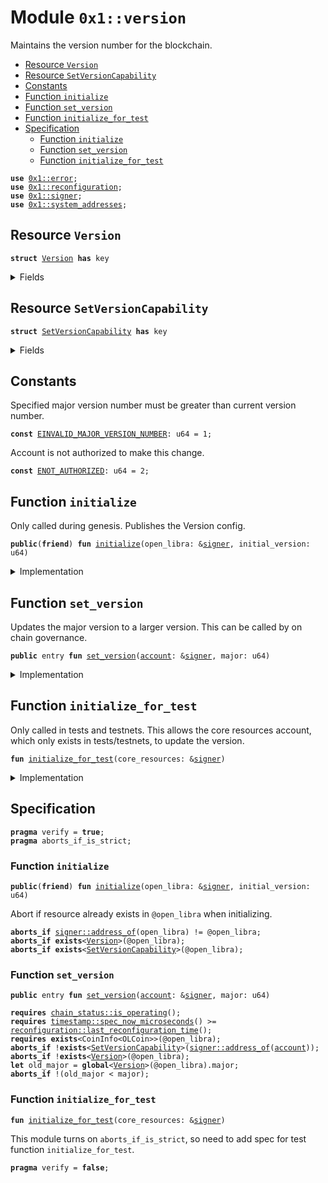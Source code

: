 
<a name="0x1_version"></a>

# Module `0x1::version`

Maintains the version number for the blockchain.


-  [Resource `Version`](#0x1_version_Version)
-  [Resource `SetVersionCapability`](#0x1_version_SetVersionCapability)
-  [Constants](#@Constants_0)
-  [Function `initialize`](#0x1_version_initialize)
-  [Function `set_version`](#0x1_version_set_version)
-  [Function `initialize_for_test`](#0x1_version_initialize_for_test)
-  [Specification](#@Specification_1)
    -  [Function `initialize`](#@Specification_1_initialize)
    -  [Function `set_version`](#@Specification_1_set_version)
    -  [Function `initialize_for_test`](#@Specification_1_initialize_for_test)


<pre><code><b>use</b> <a href="../../std/doc/error.md#0x1_error">0x1::error</a>;
<b>use</b> <a href="reconfiguration.md#0x1_reconfiguration">0x1::reconfiguration</a>;
<b>use</b> <a href="../../std/doc/signer.md#0x1_signer">0x1::signer</a>;
<b>use</b> <a href="system_addresses.md#0x1_system_addresses">0x1::system_addresses</a>;
</code></pre>



<a name="0x1_version_Version"></a>

## Resource `Version`



<pre><code><b>struct</b> <a href="version.md#0x1_version_Version">Version</a> <b>has</b> key
</code></pre>



<details>
<summary>Fields</summary>


<dl>
<dt>
<code>major: u64</code>
</dt>
<dd>

</dd>
</dl>


</details>

<a name="0x1_version_SetVersionCapability"></a>

## Resource `SetVersionCapability`



<pre><code><b>struct</b> <a href="version.md#0x1_version_SetVersionCapability">SetVersionCapability</a> <b>has</b> key
</code></pre>



<details>
<summary>Fields</summary>


<dl>
<dt>
<code>dummy_field: bool</code>
</dt>
<dd>

</dd>
</dl>


</details>

<a name="@Constants_0"></a>

## Constants


<a name="0x1_version_EINVALID_MAJOR_VERSION_NUMBER"></a>

Specified major version number must be greater than current version number.


<pre><code><b>const</b> <a href="version.md#0x1_version_EINVALID_MAJOR_VERSION_NUMBER">EINVALID_MAJOR_VERSION_NUMBER</a>: u64 = 1;
</code></pre>



<a name="0x1_version_ENOT_AUTHORIZED"></a>

Account is not authorized to make this change.


<pre><code><b>const</b> <a href="version.md#0x1_version_ENOT_AUTHORIZED">ENOT_AUTHORIZED</a>: u64 = 2;
</code></pre>



<a name="0x1_version_initialize"></a>

## Function `initialize`

Only called during genesis.
Publishes the Version config.


<pre><code><b>public</b>(<b>friend</b>) <b>fun</b> <a href="version.md#0x1_version_initialize">initialize</a>(open_libra: &<a href="../../std/doc/signer.md#0x1_signer">signer</a>, initial_version: u64)
</code></pre>



<details>
<summary>Implementation</summary>


<pre><code><b>public</b>(<b>friend</b>) <b>fun</b> <a href="version.md#0x1_version_initialize">initialize</a>(open_libra: &<a href="../../std/doc/signer.md#0x1_signer">signer</a>, initial_version: u64) {
    <a href="system_addresses.md#0x1_system_addresses_assert_open_libra">system_addresses::assert_open_libra</a>(open_libra);

    <b>move_to</b>(open_libra, <a href="version.md#0x1_version_Version">Version</a> { major: initial_version });
    // Give open libra <a href="account.md#0x1_account">account</a> capability <b>to</b> call set <a href="version.md#0x1_version">version</a>. This allows on chain governance <b>to</b>
	// do it through control of the open libra <a href="account.md#0x1_account">account</a>.
    <b>move_to</b>(open_libra, <a href="version.md#0x1_version_SetVersionCapability">SetVersionCapability</a> {});
}
</code></pre>



</details>

<a name="0x1_version_set_version"></a>

## Function `set_version`

Updates the major version to a larger version.
This can be called by on chain governance.


<pre><code><b>public</b> entry <b>fun</b> <a href="version.md#0x1_version_set_version">set_version</a>(<a href="account.md#0x1_account">account</a>: &<a href="../../std/doc/signer.md#0x1_signer">signer</a>, major: u64)
</code></pre>



<details>
<summary>Implementation</summary>


<pre><code><b>public</b> entry <b>fun</b> <a href="version.md#0x1_version_set_version">set_version</a>(<a href="account.md#0x1_account">account</a>: &<a href="../../std/doc/signer.md#0x1_signer">signer</a>, major: u64) <b>acquires</b> <a href="version.md#0x1_version_Version">Version</a> {
    <b>assert</b>!(<b>exists</b>&lt;<a href="version.md#0x1_version_SetVersionCapability">SetVersionCapability</a>&gt;(<a href="../../std/doc/signer.md#0x1_signer_address_of">signer::address_of</a>(<a href="account.md#0x1_account">account</a>)), <a href="../../std/doc/error.md#0x1_error_permission_denied">error::permission_denied</a>(<a href="version.md#0x1_version_ENOT_AUTHORIZED">ENOT_AUTHORIZED</a>));

    <b>let</b> old_major = *&<b>borrow_global</b>&lt;<a href="version.md#0x1_version_Version">Version</a>&gt;(@open_libra).major;
    <b>assert</b>!(old_major &lt; major, <a href="../../std/doc/error.md#0x1_error_invalid_argument">error::invalid_argument</a>(<a href="version.md#0x1_version_EINVALID_MAJOR_VERSION_NUMBER">EINVALID_MAJOR_VERSION_NUMBER</a>));

    <b>let</b> config = <b>borrow_global_mut</b>&lt;<a href="version.md#0x1_version_Version">Version</a>&gt;(@open_libra);
    config.major = major;

    // Need <b>to</b> trigger <a href="reconfiguration.md#0x1_reconfiguration">reconfiguration</a> so validator nodes can sync on the updated <a href="version.md#0x1_version">version</a>.
    <a href="reconfiguration.md#0x1_reconfiguration_reconfigure">reconfiguration::reconfigure</a>();
}
</code></pre>



</details>

<a name="0x1_version_initialize_for_test"></a>

## Function `initialize_for_test`

Only called in tests and testnets. This allows the core resources account, which only exists in tests/testnets,
to update the version.


<pre><code><b>fun</b> <a href="version.md#0x1_version_initialize_for_test">initialize_for_test</a>(core_resources: &<a href="../../std/doc/signer.md#0x1_signer">signer</a>)
</code></pre>



<details>
<summary>Implementation</summary>


<pre><code><b>fun</b> <a href="version.md#0x1_version_initialize_for_test">initialize_for_test</a>(core_resources: &<a href="../../std/doc/signer.md#0x1_signer">signer</a>) {
    <a href="system_addresses.md#0x1_system_addresses_assert_core_resource">system_addresses::assert_core_resource</a>(core_resources);
    <b>move_to</b>(core_resources, <a href="version.md#0x1_version_SetVersionCapability">SetVersionCapability</a> {});
}
</code></pre>



</details>

<a name="@Specification_1"></a>

## Specification



<pre><code><b>pragma</b> verify = <b>true</b>;
<b>pragma</b> aborts_if_is_strict;
</code></pre>



<a name="@Specification_1_initialize"></a>

### Function `initialize`


<pre><code><b>public</b>(<b>friend</b>) <b>fun</b> <a href="version.md#0x1_version_initialize">initialize</a>(open_libra: &<a href="../../std/doc/signer.md#0x1_signer">signer</a>, initial_version: u64)
</code></pre>


Abort if resource already exists in <code>@open_libra</code> when initializing.


<pre><code><b>aborts_if</b> <a href="../../std/doc/signer.md#0x1_signer_address_of">signer::address_of</a>(open_libra) != @open_libra;
<b>aborts_if</b> <b>exists</b>&lt;<a href="version.md#0x1_version_Version">Version</a>&gt;(@open_libra);
<b>aborts_if</b> <b>exists</b>&lt;<a href="version.md#0x1_version_SetVersionCapability">SetVersionCapability</a>&gt;(@open_libra);
</code></pre>



<a name="@Specification_1_set_version"></a>

### Function `set_version`


<pre><code><b>public</b> entry <b>fun</b> <a href="version.md#0x1_version_set_version">set_version</a>(<a href="account.md#0x1_account">account</a>: &<a href="../../std/doc/signer.md#0x1_signer">signer</a>, major: u64)
</code></pre>




<pre><code><b>requires</b> <a href="chain_status.md#0x1_chain_status_is_operating">chain_status::is_operating</a>();
<b>requires</b> <a href="timestamp.md#0x1_timestamp_spec_now_microseconds">timestamp::spec_now_microseconds</a>() &gt;= <a href="reconfiguration.md#0x1_reconfiguration_last_reconfiguration_time">reconfiguration::last_reconfiguration_time</a>();
<b>requires</b> <b>exists</b>&lt;CoinInfo&lt;OLCoin&gt;&gt;(@open_libra);
<b>aborts_if</b> !<b>exists</b>&lt;<a href="version.md#0x1_version_SetVersionCapability">SetVersionCapability</a>&gt;(<a href="../../std/doc/signer.md#0x1_signer_address_of">signer::address_of</a>(<a href="account.md#0x1_account">account</a>));
<b>aborts_if</b> !<b>exists</b>&lt;<a href="version.md#0x1_version_Version">Version</a>&gt;(@open_libra);
<b>let</b> old_major = <b>global</b>&lt;<a href="version.md#0x1_version_Version">Version</a>&gt;(@open_libra).major;
<b>aborts_if</b> !(old_major &lt; major);
</code></pre>



<a name="@Specification_1_initialize_for_test"></a>

### Function `initialize_for_test`


<pre><code><b>fun</b> <a href="version.md#0x1_version_initialize_for_test">initialize_for_test</a>(core_resources: &<a href="../../std/doc/signer.md#0x1_signer">signer</a>)
</code></pre>


This module turns on <code>aborts_if_is_strict</code>, so need to add spec for test function
<code>initialize_for_test</code>.


<pre><code><b>pragma</b> verify = <b>false</b>;
</code></pre>


[move-book]: https://move-language.github.io/move/introduction.html
